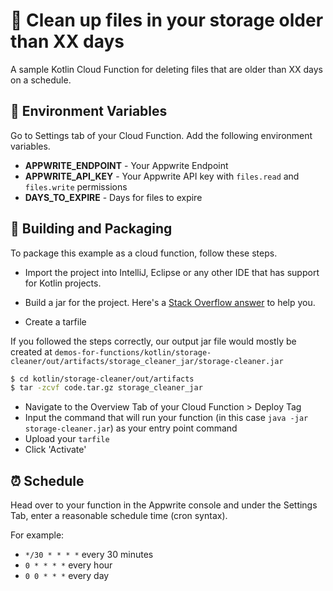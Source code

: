 # 🚮 Clean up files in your storage older than XX days

A sample Kotlin Cloud Function for deleting files that are older than XX days on a schedule.

## 📝 Environment Variables

Go to Settings tab of your Cloud Function. Add the following environment variables.

- **APPWRITE_ENDPOINT** - Your Appwrite Endpoint
- **APPWRITE_API_KEY** - Your Appwrite API key with `files.read` and `files.write` permissions
- **DAYS_TO_EXPIRE** - Days for files to expire

## 🚀 Building and Packaging

To package this example as a cloud function, follow these steps.

* Import the project into IntelliJ, Eclipse or any other IDE that has support for Kotlin projects. 

* Build a jar for the project. Here's a [Stack Overflow answer](https://stackoverflow.com/questions/1082580/how-to-build-jars-from-intellij-properly) to help you.

* Create a tarfile

If you followed the steps correctly, our output jar file would mostly be created at `demos-for-functions/kotlin/storage-cleaner/out/artifacts/storage_cleaner_jar/storage-cleaner.jar`

```bash
$ cd kotlin/storage-cleaner/out/artifacts
$ tar -zcvf code.tar.gz storage_cleaner_jar
```

* Navigate to the Overview Tab of your Cloud Function > Deploy Tag
* Input the command that will run your function (in this case `java -jar storage-cleaner.jar`) as your entry point command
* Upload your `tarfile` 
* Click 'Activate'

## ⏰ Schedule

Head over to your function in the Appwrite console and under the Settings Tab, enter a reasonable schedule time (cron syntax).

For example:

- `*/30 * * * *` every 30 minutes
- `0 * * * *` every hour
- `0 0 * * *` every day
